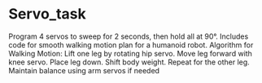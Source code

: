 # Servo_task
Program 4 servos to sweep for 2 seconds, then hold all at 90°. Includes code for smooth walking motion plan for a humanoid robot.  Algorithm for Walking Motion:  Lift one leg by rotating hip servo.  Move leg forward with knee servo.  Place leg down.  Shift body weight.  Repeat for the other leg.  Maintain balance using arm servos if needed
